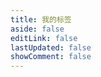 ```yaml
---
title: 我的标签
aside: false
editLink: false
lastUpdated: false
showComment: false
---
```


<ClientOnly>
	<Tag />
</ClientOnly>
